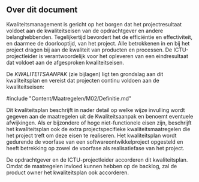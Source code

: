 ## Over dit document

Kwaliteitsmanagement is gericht op het borgen dat het projectresultaat voldoet aan de kwaliteitseisen van de opdrachtgever en andere belanghebbenden. Tegelijkertijd bevordert het de efficiëntie en effectiviteit, en daarmee de doorlooptijd, van het project. Alle betrokkenen in en bij het project dragen bij aan de kwaliteit van producten en processen. De ICTU-projectleider is verantwoordelijk voor het opleveren van een eindresultaat dat voldoet aan de afgesproken kwaliteitseisen.

De $KWALITEITSAANPAK$ (zie bijlagen) ligt ten grondslag aan dit kwaliteitsplan en vereist dat projecten continu voldoen aan de kwaliteitseisen:

#include "Content/Maatregelen/M02/Definitie.md"

Dit kwaliteitsplan beschrijft in nader detail op welke wijze invulling wordt gegeven aan de maatregelen uit de Kwaliteitsaanpak en benoemt eventuele afwijkingen. Als er bijzondere of hoge niet-functionele eisen zijn, beschrijft het kwaliteitsplan ook de extra projectspecifieke
kwaliteitsmaatregelen die het project treft om deze eisen te realiseren. Het kwaliteitsplan wordt gedurende de voorfase van een softwareontwikkelproject opgesteld en heeft betrekking op zowel de voorfase als realisatiefase van het project.

De opdrachtgever en de ICTU-projectleider accorderen dit kwaliteitsplan. Omdat de maatregelen invloed kunnen hebben op de backlog, zal de product owner het kwaliteitsplan ook accorderen.
